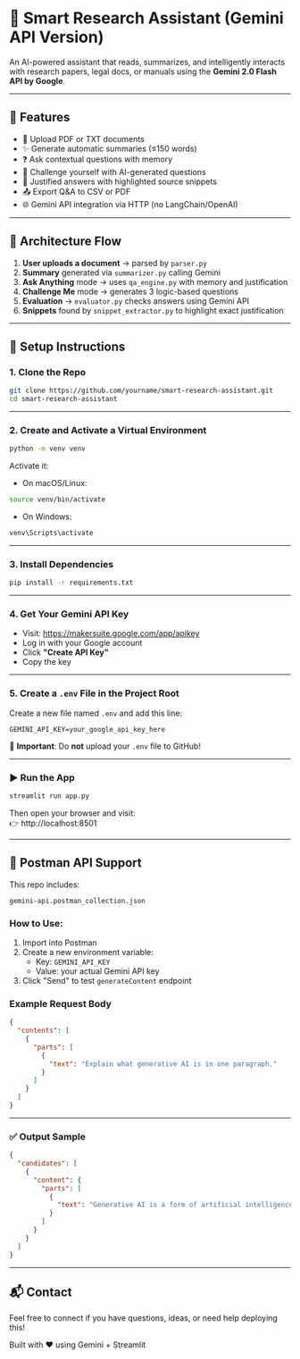 
# 🧠 Smart Research Assistant (Gemini API Version)

An AI-powered assistant that reads, summarizes, and intelligently interacts with research papers, legal docs, or manuals using the **Gemini 2.0 Flash API by Google**.

---

## 🚀 Features

- 📄 Upload PDF or TXT documents
- ✨ Generate automatic summaries (≤150 words)
- ❓ Ask contextual questions with memory
- 🧠 Challenge yourself with AI-generated questions
- 💬 Justified answers with highlighted source snippets
- 📤 Export Q&A to CSV or PDF
- 🌐 Gemini API integration via HTTP (no LangChain/OpenAI)

---

## 🧠 Architecture Flow

1. **User uploads a document** → parsed by `parser.py`
2. **Summary** generated via `summarizer.py` calling Gemini
3. **Ask Anything** mode → uses `qa_engine.py` with memory and justification
4. **Challenge Me** mode → generates 3 logic-based questions
5. **Evaluation** → `evaluator.py` checks answers using Gemini API
6. **Snippets** found by `snippet_extractor.py` to highlight exact justification

---

## 🔧 Setup Instructions

### 1. Clone the Repo

```bash
git clone https://github.com/yourname/smart-research-assistant.git
cd smart-research-assistant
```

---

### 2. Create and Activate a Virtual Environment

```bash
python -m venv venv
```

Activate it:

- On macOS/Linux:

```bash
source venv/bin/activate
```

- On Windows:

```bash
venv\Scripts\activate
```

---

### 3. Install Dependencies

```bash
pip install -r requirements.txt
```

---

### 4. Get Your Gemini API Key

- Visit: https://makersuite.google.com/app/apikey  
- Log in with your Google account  
- Click **"Create API Key"**  
- Copy the key

---

### 5. Create a `.env` File in the Project Root

Create a new file named `.env` and add this line:

```env
GEMINI_API_KEY=your_google_api_key_here
```

🔐 **Important**: Do **not** upload your `.env` file to GitHub!

---

### ▶️ Run the App

```bash
streamlit run app.py
```

Then open your browser and visit:  
👉 http://localhost:8501

---

## 📮 Postman API Support

This repo includes:

```
gemini-api.postman_collection.json
```

### How to Use:

1. Import into Postman
2. Create a new environment variable:
   - Key: `GEMINI_API_KEY`
   - Value: your actual Gemini API key
3. Click "Send" to test `generateContent` endpoint

### Example Request Body

```json
{
  "contents": [
    {
      "parts": [
        {
          "text": "Explain what generative AI is in one paragraph."
        }
      ]
    }
  ]
}
```

---

### ✅ Output Sample

```json
{
  "candidates": [
    {
      "content": {
        "parts": [
          {
            "text": "Generative AI is a form of artificial intelligence that creates new content..."
          }
        ]
      }
    }
  ]
}
```

---

## 📬 Contact

Feel free to connect if you have questions, ideas, or need help deploying this!

Built with ❤️ using Gemini + Streamlit
